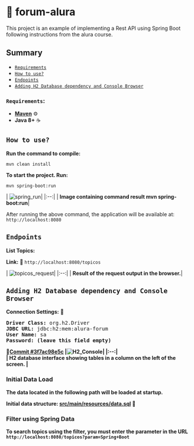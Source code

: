 # :dart: forum-alura
This project is an example of implementing a Rest API using Spring Boot following instructions from the alura course.

## Summary
*   [`Requirements`](#requirements)
*   [`How to use?`](#how-to-use)
*   [`Endpoints`](#endpoints)
*   [`Adding H2 Database dependency and Console Browser`](#adding-h2-database-dependency-and-console-browser)

### `Requirements`:
- [**Maven**](https://maven.apache.org/install.html) :gear:
- **Java 8+** :coffee:

## `How to use?`
**Run the command to compile:** <p>
`mvn clean install`

**To start the project. Run:** <p>
`mvn spring-boot:run`<p>
| ![spring_run](https://user-images.githubusercontent.com/1026153/143613408-70c527df-9d7b-400b-87f1-8e844b55c82d.png)|
|:--:|
| <b>Image containing command result mvn spring-boot:run</b>|


After running the above command, the application will be available at: `http://localhost:8080`

## `Endpoints`
**List Topics:**<p>
**Link:** :link: `http://localhost:8080/topicos`<p>
| ![topicos_request](https://user-images.githubusercontent.com/1026153/143613392-80e49fb8-4efd-4c7c-b971-bdf82f190e60.png)|
|:--:|
| <b>Result of the request output in the browser.</b>|

  
## `Adding H2 Database dependency and Console Browser`
**Connection Settings:** :game_die:

<pre>
<b>Driver Class:</b> org.h2.Driver
<b>JDBC URL:</b> jdbc:h2:mem:alura-forum
<b>User Name:</b> sa
<b>Password: (leave this field empty)
</pre>

  :link:[Commit #3f7ac98e5c](https://github.com/rogeriofonseca/forum-alura/commit/3f7ac98e5c88a79f8304d71b47c560b476ea5d4a)
|![H2_Console](https://user-images.githubusercontent.com/1026153/143659243-bdb8c45d-95f1-4e53-b578-9bf2127fcc41.png)|
|:--:|  
| <b>H2 database interface showing tables in a column on the left of the screen.</b> |

### Initial Data Load

The data located in the following path will be loaded at startup.

**Initial data structure:** [src/main/resources/data.sql](https://github.com/rogeriofonseca/forum-alura/blob/main/src/main/resources/data.sql) :page_facing_up:

### Filter using Spring Data

To search topics using the filter, you must enter the parameter in the URL
`http://localhost:8080/topicos?param=Spring+Boot`